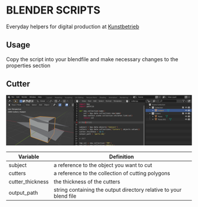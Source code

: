 # BLENDER SCRIPTS

Everyday helpers for digital production at [Kunstbetrieb](https://www.kunstbetrieb.ch)

## Usage

Copy the script into your blendfile and make necessary changes to the properties section

## Cutter

![](./assets/cutter-setup.png)

| Variable         | Definition                                                         |
| ---------------- | ------------------------------------------------------------------ |
| subject          | a reference to the object you want to cut                          |
| cutters          | a reference to the collection of cutting polygons                  |
| cutter_thickness | the thickness of the cutters                                       |
| output_path      | string containing the output directory relative to your blend file |
